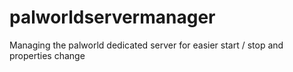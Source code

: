 # palworldservermanager
Managing the palworld dedicated server for easier start / stop and properties change
